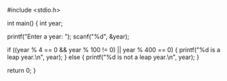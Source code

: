 #include <stdio.h>

int main() {
  int year;

  printf("Enter a year: ");
  scanf("%d", &year);

  if ((year % 4 == 0 && year % 100 != 0) || year % 400 == 0) {
    printf("%d is a leap year.\n", year);
  } else {
    printf("%d is not a leap year.\n", year);
  }

  return 0;
}
